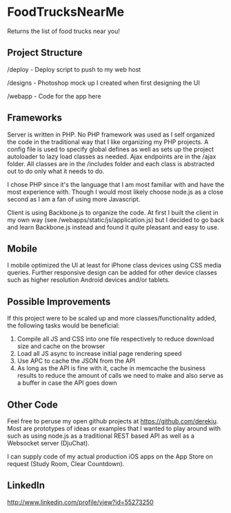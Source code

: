 FoodTrucksNearMe
================

Returns the list of food trucks near you!

Project Structure
-----------------

/deploy - Deploy script to push to my web host

/designs - Photoshop mock up I created when first designing the UI

/webapp - Code for the app here

Frameworks
----------

Server is written in PHP. No PHP framework was used as I self organized the code in the traditional way that I like organizing my PHP projects. A config file is used to specify global defines as well as sets up the project autoloader to lazy load classes as needed. Ajax endpoints are in the /ajax folder. All classes are in the /includes folder and each class is abstracted out to do only what it needs to do.

I chose PHP since it's the language that I am most familiar with and have the most experience with. Though I would most likely choose node.js as a close second as I am a fan of using more Javascript.

Client is using Backbone.js to organize the code. At first I built the client in my own way (see /webapps/static/js/application.js) but I decided to go back and learn Backbone.js instead and found it quite pleasant and easy to use.

Mobile
------

I mobile optimized the UI at least for iPhone class devices using CSS media queries. Further responsive design can be added for other device classes such as higher resolution Android devices and/or tablets.

Possible Improvements
---------------------

If this project were to be scaled up and more classes/functionality added, the following tasks would be beneficial:

1. Compile all JS and CSS into one file respectively to reduce download size and cache on the browser
2. Load all JS async to increase initial page rendering speed
3. Use APC to cache the JSON from the API
4. As long as the API is fine with it, cache in memcache the business results to reduce the amount of calls we need to make and also serve as a buffer in case the API goes down

Other Code
----------

Feel free to peruse my open github projects at https://github.com/derekju. Most are prototypes of ideas or examples that I wanted to play around with such as using node.js as a traditional REST based API as well as a Websocket server (DjuChat).

I can supply code of my actual production iOS apps on the App Store on request (Study Room, Clear Countdown).

LinkedIn
--------

http://www.linkedin.com/profile/view?id=55273250
